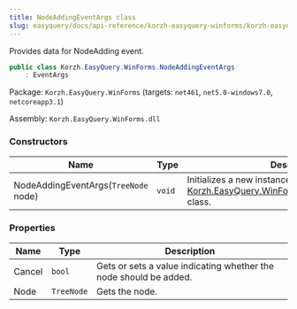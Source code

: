 ```yaml
---
title: NodeAddingEventArgs class
slug: easyquery/docs/api-reference/korzh-easyquery-winforms/korzh-easyquery-winforms-namespace/nodeaddingeventargs-class
---
```



Provides data for NodeAdding event.
```csharp
public class Korzh.EasyQuery.WinForms.NodeAddingEventArgs
    : EventArgs

```
Package: `Korzh.EasyQuery.WinForms` (targets: `net461`, `net5.0-windows7.0`, `netcoreapp3.1`)

Assembly: `Korzh.EasyQuery.WinForms.dll`

### Constructors

| Name | Type | Description | 
| --- | --- | --- | 
| NodeAddingEventArgs(`TreeNode` node) | `void` | Initializes a new instance of the [Korzh.EasyQuery.WinForms.BeforeRollUpEventArgs](/api-reference/korzh-easyquery-winforms/korzh-easyquery-winforms-namespace/beforerollupeventargs-class) class. | 


### Properties

| Name | Type | Description | 
| --- | --- | --- | 
| Cancel | `bool` | Gets or sets a value indicating whether the node should be added. | 
| Node | `TreeNode` | Gets the node. |